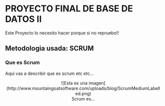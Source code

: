 # PROYECTO FINAL DE BASE DE DATOS II
<!-- UNA P DE PARAGRAF Como en html -->
<p> Este Proyecto lo necesito hacer porque si no repruebo!!</p>

## Metodologia usada: SCRUM 
### Que es Scrum
Aqui vas a describir que es scrum etc etc...
<center>
![Esta es una imagen] (http://www.mountaingoatsoftware.com/uploads/blog/ScrumMediumLabelled.png)
<center>
Scrum es...
